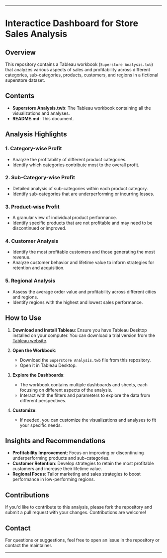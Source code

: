 
---

# Interactice Dashboard for Store Sales Analysis

## Overview

This repository contains a Tableau workbook (`Superstore Analysis.twb`) that analyzes various aspects of sales and profitability across different categories, sub-categories, products, customers, and regions in a fictional superstore dataset.

## Contents

- **Superstore Analysis.twb**: The Tableau workbook containing all the visualizations and analyses.
- **README.md**: This document.

## Analysis Highlights

### 1. Category-wise Profit
- Analyze the profitability of different product categories.
- Identify which categories contribute most to the overall profit.

### 2. Sub-Category-wise Profit
- Detailed analysis of sub-categories within each product category.
- Identify sub-categories that are underperforming or incurring losses.

### 3. Product-wise Profit
- A granular view of individual product performance.
- Identify specific products that are not profitable and may need to be discontinued or improved.

### 4. Customer Analysis
- Identify the most profitable customers and those generating the most revenue.
- Analyze customer behavior and lifetime value to inform strategies for retention and acquisition.

### 5. Regional Analysis
- Assess the average order value and profitability across different cities and regions.
- Identify regions with the highest and lowest sales performance.

## How to Use

1. **Download and Install Tableau**: Ensure you have Tableau Desktop installed on your computer. You can download a trial version from the [Tableau website](https://www.tableau.com/products/desktop).

2. **Open the Workbook**:
   - Download the `Superstore Analysis.twb` file from this repository.
   - Open it in Tableau Desktop.

3. **Explore the Dashboards**:
   - The workbook contains multiple dashboards and sheets, each focusing on different aspects of the analysis.
   - Interact with the filters and parameters to explore the data from different perspectives.

4. **Customize**:
   - If needed, you can customize the visualizations and analyses to fit your specific needs.

## Insights and Recommendations

- **Profitability Improvement**: Focus on improving or discontinuing underperforming products and sub-categories.
- **Customer Retention**: Develop strategies to retain the most profitable customers and increase their lifetime value.
- **Regional Focus**: Tailor marketing and sales strategies to boost performance in low-performing regions.

## Contributions

If you'd like to contribute to this analysis, please fork the repository and submit a pull request with your changes. Contributions are welcome!


## Contact

For questions or suggestions, feel free to open an issue in the repository or contact the maintainer.

---
